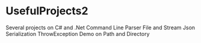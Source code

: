 # UsefulProjects2
Several projects on C# and .Net
Command Line Parser 
File and Stream
Json Serialization
ThrowException
Demo on Path and Directory

